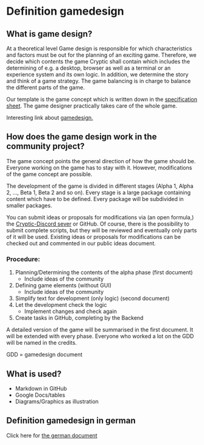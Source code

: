 # Definition gamedesign

## What is game design?
At a theoretical level Game design is responsible for which characteristics and factors must be out for the planning of an exciting game. Therefore, we decide which contents the game Cryptic shall contain which includes the determining of e.g. a desktop, browser as well as a terminal or an experience system and its own logic. In addition, we determine the story and think of a game strategy. The game balancing is in charge to balance the different parts of the game.

Our template is the game concept which is written down in the [specification sheet](https://docs.google.com/document/d/17ac_FxqzxQT7DbrJf-xyr8B_ySuvDZhagqP5w10oeyw/edit). The game designer practically takes care of the whole game.

Interesting link about [gamedesign.](https://entwickler.de/online/game-design-die-theorie-hinter-einem-spannenden-spiel-158631.html)

## How does the game design work in the community project?
The game concept points the general direction of how the game should be. Everyone working on the game has to stay with it. However, modifications of the game concept are possible.

The development of the game is divided in different stages (Alpha 1, Alpha 2, …, Beta 1, Beta 2 and so on). Every stage is a large package containing content which have to be defined. Every package will be subdivided in smaller packages.

You can submit ideas or proposals for modifications via (an open formula,) the [Cryptic-Discord sever](https://discord.gg/VgyFbaK) or GitHub. Of course, there is the possibility to submit complete scripts, but they will be reviewed and eventually only parts of it will be used. Existing ideas or proposals for modifications can be checked out and commented in our public ideas document.

### Procedure:
1.  Planning/Determining the contents of the alpha phase (first document)
    - Include ideas of the community
2.	Defining game elements (without GUI)
    - Include ideas of the community
3.	Simplify text for development (only logic) (second document)
4.	Let the development check the logic
    - Implement changes and check again
5.	Create tasks in GitHub, completing by the Backend

A detailed version of the game will be summarised in the first document. It will be extended with every phase. Everyone who worked a lot on the GDD will be named in the credits.

GDD = gamedesign document

## What is used?
- Markdown in GitHub
- Google Docs/tables
- Diagrams/Graphics as illustration

## Definition gamedesign in german
Click here for [the german document](https://docs.google.com/document/d/1KvxZQLF5v3CdyeGlwGvgeCqbzI3up2nMIYR6degu6i8/edit#heading=h.7uzootjlhnze)
